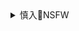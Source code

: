<details><summary>慎入🔞NSFW</summary>

Not Safe For Work
![](https://upload.wikimedia.org/wikipedia/commons/thumb/d/d3/Biohazard_Symbol_Specification.png/210px-Biohazard_Symbol_Specification.png)

<details><summary><b>风险自理Use At Your Own Risk🈲</summary>

### 未普：如何解釋美z爭鬥的不對稱變化？
https://2newcenturynet.blogspot.com/2020/08/blog-post_38.html

其實，zg不反制不是它放棄反制，而是它沒有了反制的能力和對等報復的手段。譬如，美國現在要禁抖音和微信，zg沒得可報復，谷歌、臉書、推特、油管等早就被zg禁了。美國要zg在美上市公司必須達到美國證券監管標準，否則一律摘牌，zg無法對等報復，因為沒有美國公司在zg上市。當然zg可以拿美國在zg的企業報復，實際上zgd媒早就聲言，要拿蘋果或波音開刀。可是這種報復是損人一千自損八百。如果zg拿蘋果在zg的產業鏈報復，就等於損失300多萬個工作機會。如果zg拿電動汽車廠商特斯拉報復，就會損及貸款給特斯拉的zg銀行的利益。特斯拉從zg建設銀行、zg農業銀行、上海浦東發展銀行及zg工商銀行獲得超過100億元的貸款。所以z方不能不投鼠忌器。

### y视主播让14y人分担困难 惹恼网m视频下架
https://www.backchina.com/news/2020/08/13/703817.html

`1597271923109166.jpg (800×450)`<br>
![](https://pic.bkcimg.com/uploads/image/202008/12/1597271923109166.jpg)

@成都老柴001:突然明白主播癌症得病率为什么那么高了。
https://weibo.com/6502014466/Jf8iwp5at

@红花亭总舵主陈近南：好事几个家族享，坏事全体奴隶抗
`1597271925446939.jpg (436×422)`<br>
![](https://pic.bkcimg.com/uploads/image/202008/12/1597271925446939.jpg)

`1597271926984371.jpg (415×387)`<br>
![](https://pic.bkcimg.com/uploads/image/202008/12/1597271926984371.jpg)

### 奢华豪宅、zgq贵的财富与香g的命运`龘龘囗`
https://cn.nytimes.com/business/20200812/china-hong-kong-elite/

大家往往认为，只要有深厚的人脉，就足以在zgz坛取得成功，”牛津大学的zg历史和z治教授拉纳·米特(Rana Mitter)说。“其实，还是有很多人有意在g青团和z协这样的机构证明自己，以谋求更高职位。

### 焦点：美国务卿称zg的全球经济实力使其比苏联更难对抗
https://cn.reuters.com/article/pompeo-china-0812-comments-wedn-idCNKCS25901R

</details>
</details>
